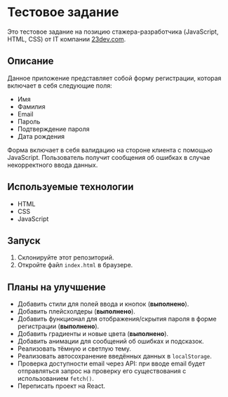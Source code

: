 # Тестовое задание

Это тестовое задание на позицию стажера-разработчика (JavaScript, HTML, CSS) от IT компании [23dev.com](http://23dev.com).

## Описание

Данное приложение представляет собой форму регистрации, которая включает в себя следующие поля:

- Имя
- Фамилия
- Email
- Пароль
- Подтверждение пароля
- Дата рождения

Форма включает в себя валидацию на стороне клиента с помощью JavaScript. Пользователь получит сообщения об ошибках в случае некорректного ввода данных.

## Используемые технологии

- HTML
- CSS
- JavaScript

## Запуск

1. Склонируйте этот репозиторий.
2. Откройте файл `index.html` в браузере.

## Планы на улучшение

- Добавить стили для полей ввода и кнопок (**выполнено**).
- Добавить плейсхолдеры (**выполнено**).
- Добавить функционал для отображения/скрытия пароля в форме регистрации (**выполнено**).
- Добавить градиенты и новые цвета (**выполнено**).
- Добавить анимации для сообщений об ошибках и подсказок.
- Реализовать тёмную и светлую тему.
- Реализовать автосохранение введённых данных в `localStorage`.
- Проверка доступности email через API: при вводе email будет отправляться запрос на проверку его существования с использованием `fetch()`.
- Переписать проект на React.
